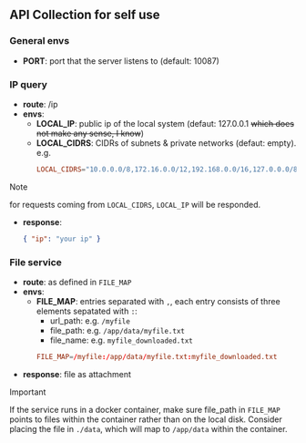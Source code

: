 ## API Collection for self use

### General envs

- **PORT**: port that the server listens to (default: 10087)

### IP query

- **route**: /ip
- **envs**:
    - **LOCAL_IP**: public ip of the local system (defaut: 127.0.0.1 <s>which does not make any sense, I know</s>)
    - **LOCAL_CIDRS**: CIDRs of subnets & private networks (defaut: empty). e.g.
        ```conf
        LOCAL_CIDRS="10.0.0.0/8,172.16.0.0/12,192.168.0.0/16,127.0.0.0/8,::1/128,fe80::/10,fc00::/7,fd00::/8"
        ```
> [!NOTE]
>
> for requests coming from `LOCAL_CIDRS`, `LOCAL_IP` will be responded.
- **response**:
    ```json
    { "ip": "your ip" }
    ```

### File service

- **route**: as defined in `FILE_MAP`
- **envs**:
    - **FILE_MAP**: entries separated with `,`, each entry consists of three elements sepatated with `:`:
        - url_path: e.g. `/myfile`
        - file_path: e.g. `/app/data/myfile.txt`
        - file_name: e.g. `myfile_downloaded.txt`
        ```conf
        FILE_MAP=/myfile:/app/data/myfile.txt:myfile_downloaded.txt
        ```
- **response**: file as attachment
> [!IMPORTANT]
>
> If the service runs in a docker container, make sure file_path in `FILE_MAP` points to files within the container rather than on the local disk. Consider placing the file in `./data`, which will map to `/app/data` within the container.
